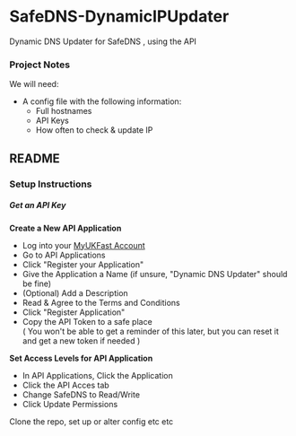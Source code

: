 # SafeDNS-DynamicIPUpdater
Dynamic DNS Updater for SafeDNS , using the API


### Project Notes

We will need:
- A config file with the following information:
  - Full hostnames
  - API Keys
  - How often to check & update IP

## README

### Setup Instructions

##### Get an API Key

**Create a New API Application**

- Log into your [MyUKFast Account](my.ukfast.co.uk)
- Go to API Applications
- Click "Register your Application"
- Give the Application a Name (if unsure, "Dynamic DNS Updater" should be fine)
- (Optional) Add a Description
- Read & Agree to the Terms and Conditions
- Click "Register Application"
- Copy the API Token to a safe place <br> ( You won't be able to get a reminder of this later, but you can reset it and get a new token if needed )

**Set Access Levels for API Application**
- In API Applications, Click the Application
- Click the API Acces tab
- Change SafeDNS to Read/Write
- Click Update Permissions

Clone the repo, set up or alter config etc etc
